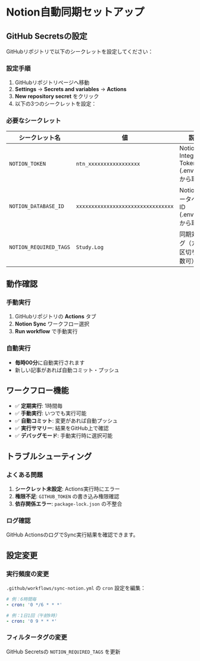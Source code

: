 # Notion自動同期セットアップ

## GitHub Secretsの設定

GitHubリポジトリで以下のシークレットを設定してください：

### 設定手順
1. GitHubリポジトリページへ移動
2. **Settings** → **Secrets and variables** → **Actions**
3. **New repository secret** をクリック
4. 以下の3つのシークレットを設定：

### 必要なシークレット

| シークレット名 | 値 | 説明 |
|---|---|---|
| `NOTION_TOKEN` | `ntn_xxxxxxxxxxxxxxxxx` | Notion Integration Token (.env.localから取得) |
| `NOTION_DATABASE_ID` | `xxxxxxxxxxxxxxxxxxxxxxxxxxxxxxxx` | NotionデータベースID (.env.localから取得) |
| `NOTION_REQUIRED_TAGS` | `Study.Log` | 同期対象タグ（カンマ区切りで複数可） |

## 動作確認

### 手動実行
1. GitHubリポジトリの **Actions** タブ
2. **Notion Sync** ワークフロー選択
3. **Run workflow** で手動実行

### 自動実行
- **毎時00分**に自動実行されます
- 新しい記事があれば自動コミット・プッシュ

## ワークフロー機能

- ✅ **定期実行**: 1時間毎
- ✅ **手動実行**: いつでも実行可能
- ✅ **自動コミット**: 変更があれば自動プッシュ
- ✅ **実行サマリー**: 結果をGitHub上で確認
- ✅ **デバッグモード**: 手動実行時に選択可能

## トラブルシューティング

### よくある問題
1. **シークレット未設定**: Actions実行時にエラー
2. **権限不足**: `GITHUB_TOKEN` の書き込み権限確認
3. **依存関係エラー**: `package-lock.json` の不整合

### ログ確認
GitHub ActionsのログでSync実行結果を確認できます。

## 設定変更

### 実行頻度の変更
`.github/workflows/sync-notion.yml` の `cron` 設定を編集：

```yaml
# 例：6時間毎
- cron: '0 */6 * * *'

# 例：1日1回（午前9時）
- cron: '0 9 * * *'
```

### フィルタータグの変更
GitHub Secretsの `NOTION_REQUIRED_TAGS` を更新